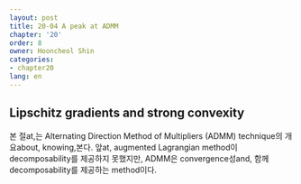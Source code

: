 ```yaml
---
layout: post
title: 20-04 A peak at ADMM
chapter: '20'
order: 8
owner: Hooncheol Shin
categories:
- chapter20
lang: en
---
```


## Lipschitz gradients and strong convexity
본 절at,는 Alternating Direction Method of Multipliers (ADMM) technique의 개요about, knowing,본다. 앞at, augmented Lagrangian method이 decomposability를 제공하지 못했지만, ADMM은 convergence성and, 함께  decomposability를 제공하는 method이다. 